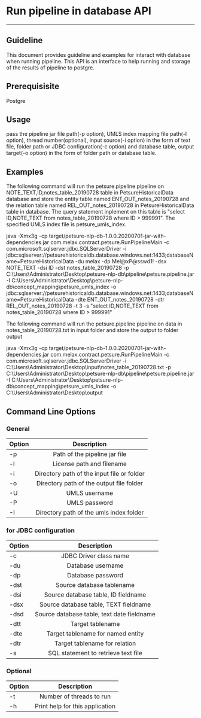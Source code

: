 # Run pipeline in database API
***

## Guideline
This document provides guideline and examples for interact with database when running pipeline. This API is an interface to help running and storage of the results of pipeline to postgre.
## Prerequisisite
Postgre

## Usage
pass the pipeline jar file path(-p option), UMLS index mapping file path(-I option), thread number(optional), input source(-i option) in the form of text file, folder path or JDBC configuration(-c option) and database table, output target(-o option) in the form of folder path or database table.

## Examples
The following command will run the petsure.pipeline pipeline on NOTE_TEXT,ID,notes_table_20190728 table in PetsureHistoricalData database and store the entity table named ENT_OUT_notes_20190728 and the relation table named REL_OUT_notes_20190728 in PetsureHistoricalData table in database. The query statement inplement on this table is "select ID,NOTE_TEXT from notes_table_20190728 where ID > 999991". The specified UMLS index file is petsure_umls_index.

java -Xmx3g -cp target/petsure-nlp-db-1.0.0.20200701-jar-with-dependencies.jar com.melax.contract.petsure.RunPipelineMain
  -c com.microsoft.sqlserver.jdbc.SQLServerDriver -i jdbc:sqlserver://petsurehistoricaldb.database.windows.net:1433;databaseName=PetsureHistoricalData   -du  melax
    -dp  Mel@xP@sswd1! -dsx NOTE_TEXT -dsi ID -dst notes_table_20190728  -p C:\Users\Administrator\Desktop\petsure-nlp-db\pipeline\petsure.pipeline.jar -I C:\Users\Administrator\Desktop\petsure-nlp-db\concept_mapping\petsure_umls_index -o jdbc:sqlserver://petsurehistoricaldb.database.windows.net:1433;databaseName=PetsureHistoricalData -dte ENT_OUT_notes_20190728 -dtr REL_OUT_notes_20190728 -t 3 -s "select ID,NOTE_TEXT from notes_table_20190728 where ID > 999991"



The following command will run the petsure.pipeline pipeline on data in notes_table_20190728.txt in input folder and store the output to folder output

java -Xmx3g -cp target/petsure-nlp-db-1.0.0.20200701-jar-with-dependencies.jar com.melax.contract.petsure.RunPipelineMain
  -c com.microsoft.sqlserver.jdbc.SQLServerDriver -i C:\Users\Administrator\Desktop\input\notes_table_20190728.txt  -p C:\Users\Administrator\Desktop\petsure-nlp-db\pipeline\petsure.pipeline.jar -I C:\Users\Administrator\Desktop\petsure-nlp-db\concept_mapping\petsure_umls_index -o C:\Users\Administrator\Desktop\output
    
  ## Command Line Options
### General
| Option        | Description           | 
| ------------- |:-------------:|
| -p            | Path of the pipeline jar file | 
| -l            | License path and filename      |  
| -i            | Directory path of the input file or folder  |   
| -o            | Directory path of the output file folder|
| -U            | UMLS username|
| -P            |UMLS password|
| -I            |Directory path of the umls index folder|

### for JDBC configuration 
| Option        | Description           | 
| ------------- |:-------------:|
| -c            | JDBC Driver class name | 
| -du            | Database username      |  
| -dp            | Database password  |   
| -dst           | Source database tablename|
| -dsi            | Source database table, ID fieldname|
| -dsx            |Source database table, TEXT fieldname|
| -dsd            |Source database table, text date fieldname|
| -dtt            |Target tablename|
|-dte             |Target tablename for named entity|
|-dtr             |Target tablename for relation      |
|-s               |SQL statement to retrieve text file|

### Optional
|Option|Description|
| ------------- |:-------------:|
|-t|Number of threads to run|
|-h| Print help for this application|
  

